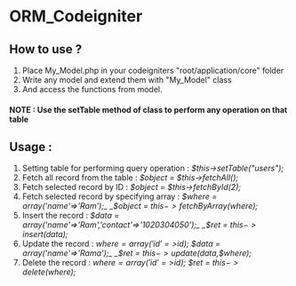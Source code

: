 # ORM_Codeigniter

## How to use ?
1. Place My_Model.php in your codeigniters "root/application/core" folder
2. Write any model and extend them with "My_Model" class
3. And access the functions from model.

#### NOTE : Use the setTable method of class to perform any operation on that table

## Usage :
1. Setting table for performing query operation : 
    _$this->setTable("users");_
2. Fetch all record from the table : 
    _$object = $this->fetchAll();_
3. Fetch selected record by ID : 
    _$object = $this->fetchById(2);_
4. Fetch selected record by specifying array : 
    _$where = array('name'=>'Ram');_
    _$object = $this->fetchByArray($where);_
5. Insert the record :
    _$data = array('name'=>'Ram','contact'=>'1020304050');_
    _$ret = $this->insert($data);_
6. Update the record :
    _$where = array('id'=>$id);_
    _$data = array('name'=>'Rama');_
    _$ret = $this->update($data,$where);_
7. Delete the record :
    _$where = array('id'=>$id);_
    _$ret = $this->delete($where);_
